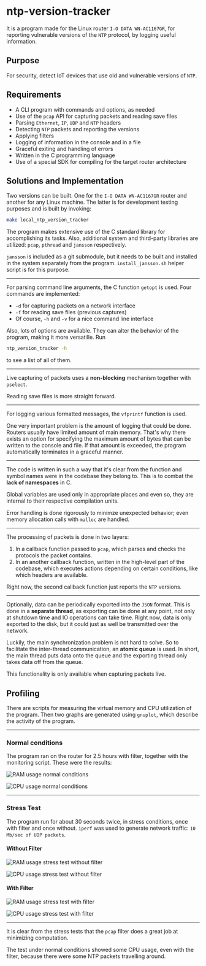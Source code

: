 # ntp-version-tracker

<!-- TODO needs updating -->

It is a program made for the Linux router `I-O DATA WN-AC1167GR`, for reporting vulnerable versions
of the `NTP` protocol, by logging useful information.

## Purpose

For security, detect IoT devices that use old and vulnerable versions of `NTP`.

## Requirements

* A CLI program with commands and options, as needed
* Use of the `pcap` API for capturing packets and reading save files
* Parsing `Ethernet`, `IP`, `UDP` and `NTP` headers
* Detecting `NTP` packets and reporting the versions
* Applying filters
* Logging of information in the console and in a file
* Graceful exiting and handling of errors
* Written in the C programming language
* Use of a special SDK for compiling for the target router architecture

## Solutions and Implementation

Two versions can be built. One for the `I-O DATA WN-AC1167GR` router and another for
any Linux machine. The latter is for development testing purposes and is built by invoking:

```sh
make local_ntp_version_tracker
```

The program makes extensive use of the C standard library for accomplishing its tasks. Also,
additional system and third-party libraries are utilized: `pcap`, `pthread` and `jansson`
respectively.

`jansson` is included as a git submodule, but it needs to be built and installed in the system
separately from the program. `install_jansson.sh` helper script is for this purpose.

---

For parsing command line arguments, the C function `getopt` is used. Four commands are implemented:

* `-d` for capturing packets on a network interface
* `-f` for reading save files (previous captures)
* Of course, `-h` and `-v` for a nice command line interface

Also, lots of options are available. They can alter the behavior of the program, making it more
versatille. Run

```sh
ntp_version_tracker -h
```

to see a list of all of them.

---

Live capturing of packets uses a **non-blocking** mechanism together with `pselect`.

Reading save files is more straight forward.

---

For logging various formatted messages, the `vfprintf` function is used.

One very important problem is the amount of logging that could be done. Routers usually have
limited amount of main memory. That's why there exists an option for specifying the maximum amount
of bytes that can be written to the console and file. If that amount is exceeded, the program
automatically terminates in a graceful manner.

---

The code is written in such a way that it's clear from the function and symbol names were in the
codebase they belong to. This is to combat the **lack of namespaces** in C.

Global variables are used only in appropriate places and even so, they are internal to their
respective compilation units.

Error handling is done rigorously to minimze unexpected behavior; even memory allocation calls with
`malloc` are handled.

---

The processing of packets is done in two layers:

1. In a callback function passed to `pcap`, which parses and checks the protocols the packet
   contains.
2. In an another callback function, written in the high-level part of the codebase, which executes
   actions depending on certain conditions, like which headers are available.

Right now, the second callback function just reports the `NTP` versions.

---

Optionally, data can be periodically exported into the `JSON` format. This is done in a
**separate thread**, as exporting can be done at any point, not only at shutdown time and IO
operations can take time. Right now, data is only exported to the disk, but it could just as well be
transmitted over the network.

Luckily, the main synchronization problem is not hard to solve. So to facilitate the inter-thread
communication, an **atomic queue** is used. In short, the main thread puts data onto the queue and
the exporting thread only takes data off from the queue.

This functionality is only available when capturing packets live.

## Profiling

There are scripts for measuring the virtual memory and CPU utilization of the program. Then two
graphs are generated using `gnuplot`, which describe the activity of the program.

---

### Normal conditions

The program ran on the router for 2.5 hours with filter, together with the monitoring script.
These were the results:

![RAM usage normal conditions](monitor/samples/normal_conditions_filter/ram.png)

![CPU usage normal conditions](monitor/samples/normal_conditions_filter/cpu.png)

---

### Stress Test

The program run for about 30 seconds twice, in stress conditions, once with filter and once without.
`iperf` was used to generate network traffic: `10 Mb/sec of UDP packets`.

#### Without Filter

![RAM usage stress test without filter](monitor/samples/stress_test_no_filter2/ram.png)

![CPU usage stress test without filter](monitor/samples/stress_test_no_filter2/cpu.png)

#### With Filter

![RAM usage stress test with filter](monitor/samples/stress_test_filter2/ram.png)

![CPU usage stress test with filter](monitor/samples/stress_test_filter2/cpu.png)

---

It is clear from the stress tests that the `pcap` filter does a great job at minimizing
computation.

The test under normal conditions showed some CPU usage, even with the filter, because there were
some NTP packets travelling around.
